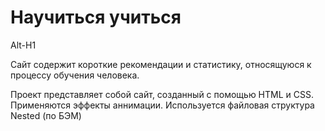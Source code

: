 # Научиться учиться
Alt-H1

Сайт содержит короткие рекомендации и статистику, относящуюся к процессу обучения человека.

Проект представляет собой сайт, созданный с помощью HTML и CSS.
Применяются эффекты аннимации. 
Используется файловая структура Nested (по БЭМ)
